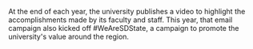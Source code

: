 At the end of each year, the university publishes a video to highlight the accomplishments made by its faculty and staff. This year, that email campaign also kicked off #WeAreSDState, a campaign to promote the university's value around the region.
